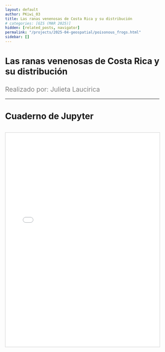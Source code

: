 ```yaml
---
layout: default
author: PKiwi_03
title: Las ranas venenosas de Costa Rica y su distribución
# categories: [GIS (MAR 2025)]
hidden: [related_posts, navigator]
permalink: "/projects/2025-04-geospatial/poisonous_frogs.html"
sidebar: []
---
```


# Las ranas venenosas de Costa Rica y su distribución

<h2 style="color: gray; font-weight: normal;">
Realizado por: Julieta Laucirica
</h2>

---

# Cuaderno de Jupyter
<br>

<iframe 
    src="/assets/html/2025-04-geospatial/jullieta_laucirica.html" 
    width="100%" 
    height="700" 
    style="border: 1px solid #ccc;"
></iframe>